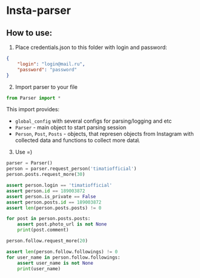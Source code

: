 # Insta-parser

## How to use:
1) Place credentials.json to this folder with login and password:
```json
{
    "login": "login@mail.ru",
    "password": "password"
}
```
2) Import parser to your file
```python
from Parser import *
```
This import provides:
- `global_config` with several configs for parsing/logging and etc
- `Parser` - main object to start parsing session
- `Person`, `Post`, `Posts` - objects, that represen objects from Instagram with collected data and functions to collect more data\
  
3) Use =)
```python
parser = Parser()
person = parser.request_person('timatiofficial')
person.posts.request_more(30)

assert person.login == 'timatiofficial'
assert person.id == 189003872
assert person.is_private == False
assert person.posts.id == 189003872
assert len(person.posts.posts) != 0

for post in person.posts.posts:
    assert post.photo_url is not None
    print(post.comment)

person.follow.request_more(20)

assert len(person.follow.followings) != 0
for user_name in person.follow.followings:
    assert user_name is not None
    print(user_name)
```